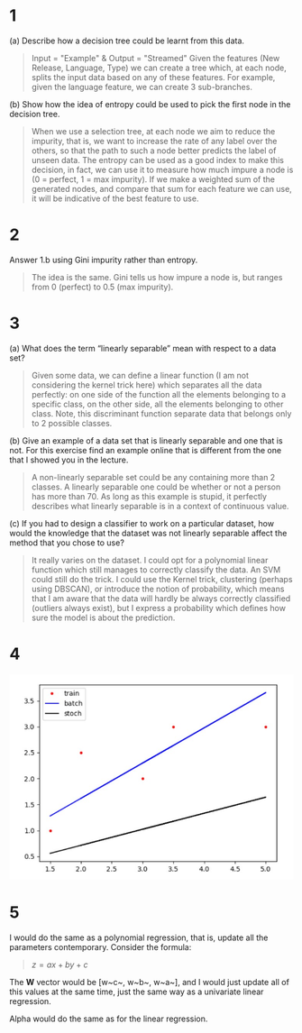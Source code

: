 # 1
(a) Describe how a decision tree could be learnt from this data.
> Input = "Example" & Output = "Streamed"
> Given the features (New Release, Language, Type) we can create a tree which, at each node, splits the input data based on any of these features. For example, given the language feature, we can create 3 sub-branches.

(b) Show how the idea of entropy could be used to pick the first node in the decision tree.
> When we use a selection tree, at each node we aim to reduce the impurity, that is, we want to increase the rate of any label over the others, so that the path to such a node better predicts the label of unseen data. The entropy can be used as a good index to make this decision, in fact, we can use it to measure how much impure a node is (0 = perfect, 1 = max impurity). If we make a weighted sum of the generated nodes, and compare that sum for each feature we can use, it will be indicative of the best feature to use.

# 2
Answer 1.b using Gini impurity rather than entropy.
> The idea is the same. Gini tells us how impure a node is, but ranges from 0 (perfect) to 0.5 (max impurity).

# 3 
(a) What does the term “linearly separable” mean with respect to a data set?
> Given some data, we can define a linear function (I am not considering the kernel trick here) which separates all the data perfectly: on one side of the function all the elements belonging to a specific class, on the other side, all the elements belonging to other class. Note, this discriminant function separate data that belongs only to 2 possible classes. 

(b) Give an example of a data set that is linearly separable and one that is not. For this exercise find an example online that is different from the one that I showed you in the lecture.
> A non-linearly separable set could be any containing more than 2 classes. A linearly separable one could be whether or not a person has more than 70. As long as this example is stupid, it perfectly describes what linearly separable is in a context of continuous value.


(c) If you had to design a classifier to work on a particular dataset, how would the knowledge that the dataset was not linearly separable affect the method that you chose to use?
> It really varies on the dataset. I could opt for a polynomial linear function which still manages to correctly classify the data. An SVM could still do the trick. I could use the Kernel trick, clustering (perhaps using DBSCAN), or introduce the notion of probability, which means that I am aware that the data will hardly be always correctly classified (outliers always exist), but I express a probability which defines how sure the model is about the prediction.

# 4
<img src="tutorial_ex.png.jpg">


# 5 
I would do the same as a polynomial regression, that is, update all the parameters contemporary. Consider the formula:

> $z = ax + by + c$

The **W** vector would be [w~c~, w~b~, w~a~], and I would just update all of this values at the same time, just the same way as a univariate linear regression.

Alpha would do the same as for the linear regression.